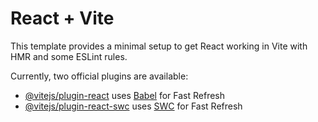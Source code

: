 # React + Vite

This template provides a minimal setup to get React working in Vite with HMR and some ESLint rules.

Currently, two official plugins are available:

- [@vitejs/plugin-react](https://github.com/vitejs/vite-plugin-react/blob/main/packages/plugin-react/README.md) uses [Babel](https://babeljs.io/) for Fast Refresh
- [@vitejs/plugin-react-swc](https://github.com/vitejs/vite-plugin-react-swc) uses [SWC](https://swc.rs/) for Fast Refresh


 <!-- AOS (Animate On Scroll) fnkn whbx hnwh unod  -->


<!-- 
  "animate.css": "^4.1.1",
   "wowjs": "^1.1.3"
 -->

 <!--
    Dark Blue : #233f77
    Light Blue : #1c8ac9
    dark Green : #589543
    Green Light- #8cbe41
 -->

